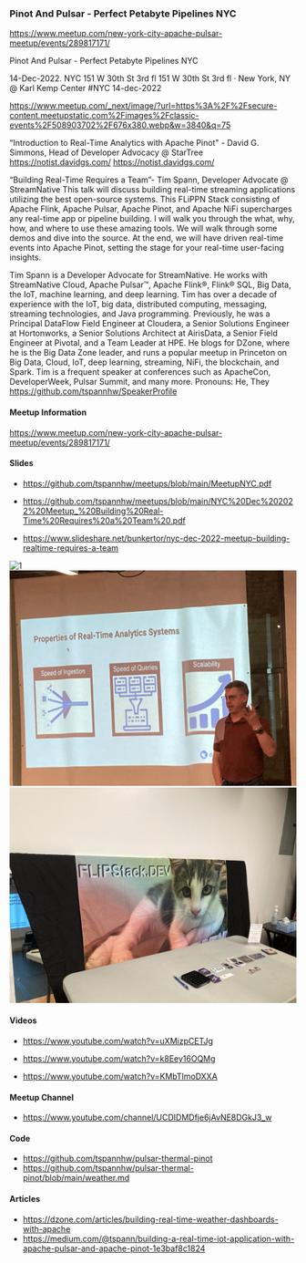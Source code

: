 ### Pinot And Pulsar - Perfect Petabyte Pipelines NYC


https://www.meetup.com/new-york-city-apache-pulsar-meetup/events/289817171/

Pinot And Pulsar - Perfect Petabyte Pipelines NYC

14-Dec-2022.   NYC 
151 W 30th St 3rd fl
151 W 30th St 3rd fl · New York, NY
@ Karl Kemp Center #NYC 14-dec-2022

https://www.meetup.com/_next/image/?url=https%3A%2F%2Fsecure-content.meetupstatic.com%2Fimages%2Fclassic-events%2F508903702%2F676x380.webp&w=3840&q=75

“Introduction to Real-Time Analytics with Apache Pinot" - David G. Simmons, Head of Developer Advocacy @ StarTree
https://notist.davidgs.com/ https://notist.davidgs.com/


“Building Real-Time Requires a Team”- Tim Spann, Developer Advocate @ StreamNative
This talk will discuss building real-time streaming applications utilizing the best open-source systems. This FLiPPN Stack consisting of Apache Flink, Apache Pulsar, Apache Pinot, and Apache NiFi supercharges any real-time app or pipeline building. I will walk you through the what, why, how, and where to use these amazing tools. We will walk through some demos and dive into the source. At the end, we will have driven real-time events into Apache Pinot, setting the stage for your real-time user-facing insights.

Tim Spann is a Developer Advocate for StreamNative. He works with StreamNative Cloud, Apache Pulsar™, Apache Flink®, Flink® SQL, Big Data, the IoT, machine learning, and deep learning. Tim has over a decade of experience with the IoT, big data, distributed computing, messaging, streaming technologies, and Java programming. Previously, he was a Principal DataFlow Field Engineer at Cloudera, a Senior Solutions Engineer at Hortonworks, a Senior Solutions Architect at AirisData, a Senior Field Engineer at Pivotal, and a Team Leader at HPE. He blogs for DZone, where he is the Big Data Zone leader, and runs a popular meetup in Princeton on Big Data, Cloud, IoT, deep learning, streaming, NiFi, the blockchain, and Spark. Tim is a frequent speaker at conferences such as ApacheCon, DeveloperWeek, Pulsar Summit, and many more.
Pronouns: He, They
https://github.com/tspannhw/SpeakerProfile


#### Meetup Information

https://www.meetup.com/new-york-city-apache-pulsar-meetup/events/289817171/


#### Slides

* https://github.com/tspannhw/meetups/blob/main/MeetupNYC.pdf

* https://github.com/tspannhw/meetups/blob/main/NYC%20Dec%202022%20Meetup_%20Building%20Real-Time%20Requires%20a%20Team%20.pdf

* https://www.slideshare.net/bunkertor/nyc-dec-2022-meetup-building-realtime-requires-a-team


![1](https://github.com/tspannhw/meetups/raw/main/images/december2022/meetup1.jpg)
![2](https://github.com/tspannhw/meetups/raw/main/images/december2022/speed.jpeg)
![3](https://github.com/tspannhw/meetups/raw/main/images/december2022/sploot.jpeg)

#### Videos

* https://www.youtube.com/watch?v=uXMizpCETJg

* https://www.youtube.com/watch?v=k8Eey16OQMg

* https://www.youtube.com/watch?v=KMbTlmoDXXA


#### Meetup Channel

* https://www.youtube.com/channel/UCDIDMDfje6jAvNE8DGkJ3_w

#### Code

* https://github.com/tspannhw/pulsar-thermal-pinot
* https://github.com/tspannhw/pulsar-thermal-pinot/blob/main/weather.md

#### Articles

* https://dzone.com/articles/building-real-time-weather-dashboards-with-apache
* https://medium.com/@tspann/building-a-real-time-iot-application-with-apache-pulsar-and-apache-pinot-1e3baf8c1824
